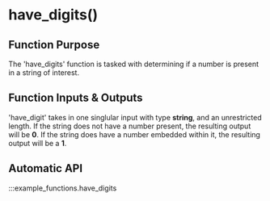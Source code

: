 # have_digits()
## Function Purpose
The 'have_digits' function is tasked with determining if a number is present in a string of interest.

## Function Inputs & Outputs
'have_digit' takes in one singlular input with type **string**, and an unrestricted length. If the string does not have a number present, the resulting output will be **0**. If the string does have a number embedded within it, the resulting output will be a **1**. 
## Automatic API
:::example_functions.have_digits
